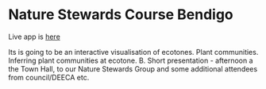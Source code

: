 # Nature Stewards Course Bendigo
Live app is [here](https://naturestewards-ruxdbsazluvqkzych7at8l.streamlit.app/)


Its is going to be an interactive visualisation of ecotones.
Plant communities.
Inferring plant communities at ecotone.
B. Short presentation - afternoon a the Town Hall, to our Nature Stewards Group and some additional attendees from council/DEECA etc.